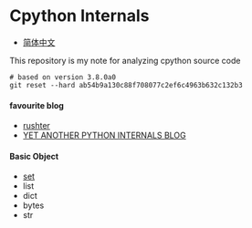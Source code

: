 # Cpython Internals
* [简体中文](https://github.com/zpoint/Cpython-Internals/blob/master/README_CN.md)

This repository is my note for analyzing cpython source code

    # based on version 3.8.0a0
    git reset --hard ab54b9a130c88f708077c2ef6c4963b632c132b3

#### favourite blog
* [rushter](https://rushter.com/)
* [YET ANOTHER PYTHON INTERNALS BLOG](https://pythoninternal.wordpress.com/)

#### Basic Object
 * [set](http://)
 * list
 * dict
 * bytes
 * str
